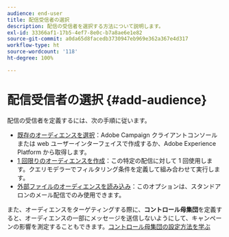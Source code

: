 ```yaml
---
audience: end-user
title: 配信受信者の選択
description: 配信の受信者を選択する方法について説明します。
exl-id: 33366af1-17b5-4ef7-8e0c-b7a8ae6e1e82
source-git-commit: a0da65d8facedb3730947eb969e362a367e4d317
workflow-type: ht
source-wordcount: '118'
ht-degree: 100%

---
```


# 配信受信者の選択 {#add-audience}

配信の受信者を定義するには、次の手順に従います。

* [既存のオーディエンスを選択](add-audience.md)：Adobe Campaign クライアントコンソールまたは web ユーザーインターフェイスで作成するか、Adobe Experience Platform から取得します。
* [1 回限りのオーディエンスを作成](one-time-audience.md)：この特定の配信に対して 1 回使用します。クエリモデラーでフィルタリング条件を定義して組み合わせて実行します。
* [外部ファイルのオーディエンスを読み込み](file-audience.md)：このオプションは、スタンドアロンのメール配信でのみ使用できます。

また、オーディエンスをターゲティングする際に、**コントロール母集団**&#x200B;を定義すると、オーディエンスの一部にメッセージを送信しないようにして、キャンペーンの影響を測定することもできます。[コントロール母集団の設定方法を学ぶ](control-group.md)

